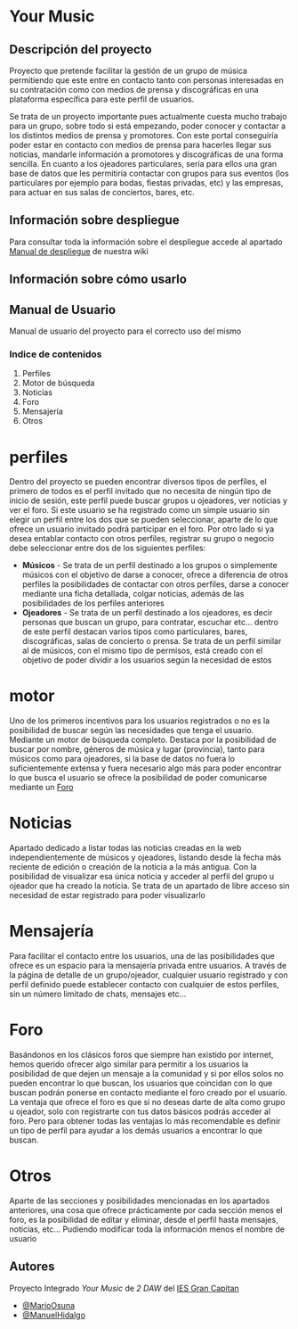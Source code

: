 # Your Music


## Descripción del proyecto

Proyecto que pretende facilitar la gestión de un grupo de música permitiendo que este entre en contacto tanto
con personas interesadas en su contratación como con medios de prensa y discográficas en una plataforma
específica para este perfil de usuarios.

Se trata de un proyecto importante pues actualmente cuesta mucho trabajo para un grupo, sobre todo si está
empezando, poder conocer y contactar a los distintos medios de prensa y promotores.
Con este portal conseguiría poder estar en contacto con medios de prensa para hacerles llegar sus noticias,
mandarle información a promotores y discográficas de una forma sencilla.
En cuanto a los ojeadores particulares, sería para ellos una gran base de datos que les permitiría contactar con
grupos para sus eventos (los particulares por ejemplo para bodas, fiestas privadas, etc) y las empresas, para
actuar en sus salas de conciertos, bares, etc.



## Información sobre despliegue

Para consultar toda la información sobre el despliegue accede al apartado [Manual de despliegue](https://github.com/iesgrancapitan-proyectos/202021daw_junio_yourmusic-hipema-mario/wiki/Manual_Despliegue) de nuestra wiki

## Información sobre cómo usarlo

## Manual de Usuario

Manual de usuario del proyecto para el correcto uso del mismo 

### Indice de contenidos

1. Perfiles
2. Motor de búsqueda
3. Noticias
4. Foro
5. Mensajería
6. Otros


# perfiles

Dentro del proyecto se pueden encontrar diversos tipos de perfiles, el primero de todos es el perfil invitado que no necesita de ningún tipo de inicio de sesión, este perfil puede buscar grupos u ojeadores, ver noticias y ver el foro.
Si este usuario se ha registrado como un simple usuario sin elegir un perfil entre los dos que se pueden seleccionar, aparte de lo que ofrece un usuario invitado podrá participar en el foro. Por otro lado si ya desea entablar contacto con otros perfiles, registrar su grupo o negocio debe seleccionar entre dos de los siguientes perfiles:
* **Músicos** - 
Se trata de un perfil destinado a los grupos o simplemente músicos con el objetivo de darse a conocer, ofrece a diferencia de otros perfiles la posibilidades de contactar con otros perfiles, darse a conocer mediante una ficha detallada, colgar noticias, además de las posibilidades de los perfiles anteriores 
* **Ojeadores** - 
Se trata de un perfil destinado a los ojeadores, es decir personas que buscan un grupo, para contratar, escuchar etc... dentro de este perfil destacan varios tipos como particulares, bares, discográficas, salas de concierto o prensa. Se trata de un perfil similar al de músicos, con el mismo tipo de permisos, está creado con el objetivo de poder dividir a los usuarios según la necesidad de estos

# motor

Uno de los primeros incentivos para los usuarios registrados o no es la posibilidad de buscar según las necesidades que tenga el usuario. Mediante un motor de búsqueda completo. Destaca por la posibilidad de buscar por nombre, géneros de música y lugar (provincia), tanto para músicos como para ojeadores, si la base de datos no fuera lo suficientemente extensa y fuera necesario algo más para poder encontrar lo que busca el usuario se ofrece la posibilidad de poder comunicarse mediante un [Foro](#Foro)

# Noticias
Apartado dedicado a listar todas las noticias creadas en la web independientemente de músicos y ojeadores, listando desde la fecha más reciente de edición o creación de la noticia a la más antigua. Con la posibilidad de visualizar esa única noticia y acceder al perfil del grupo u ojeador que ha creado la noticia. Se trata de un apartado de libre acceso sin necesidad de estar registrado para poder visualizarlo

# Mensajería

Para facilitar el contacto entre los usuarios, una de las posibilidades que ofrece es un espacio para la mensajería privada entre usuarios.
A través de la página de detalle de un grupo/ojeador, cualquier usuario registrado y con perfil definido puede establecer contacto con cualquier de estos perfiles, sin un número limitado de chats, mensajes etc...

# Foro

Basándonos en los clásicos foros que siempre han existido por internet, hemos querido ofrecer algo similar para permitir a los usuarios la posibilidad de que dejen un mensaje a la comunidad y si por ellos solos no pueden encontrar lo que buscan, los usuarios que coincidan con lo que buscan podrán ponerse en contacto mediante el foro creado por el usuario. La ventaja que ofrece el foro es que si no deseas darte de alta como grupo u ojeador, solo con registrarte con tus datos básicos podrás acceder al foro. Pero para obtener todas las ventajas lo más recomendable es definir un tipo de perfil para ayudar a los demás usuarios a encontrar lo que buscan.

# Otros 

Aparte de las secciones y posibilidades mencionadas en los apartados anteriores, una cosa que ofrece prácticamente por cada sección menos el foro, es la posibilidad de editar y eliminar, desde el perfil hasta mensajes, noticias, etc...
Pudiendo modificar toda la información menos el nombre de usuario

## Autores
Proyecto Integrado _Your Music_ de _2 DAW_ del [IES Gran Capitan](https://informatica.iesgrancapitan.org) 
- [@MarioOsuna](http://www.github.com/MarioOsuna)
- [@ManuelHidalgo](http://www.github.com/hipema)

